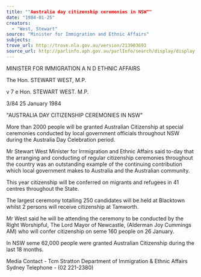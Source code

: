 ```yaml
---
title: ""Australia day citizenship ceremonies in NSW""
date: "1984-01-25"
creators:
  - "West, Stewart"
source: "Minister for Immigration and Ethnic Affairs"
subjects:
trove_url: http://trove.nla.gov.au/version/213903693
source_url: http://parlinfo.aph.gov.au/parlInfo/search/display/display.w3p;query=Id%3A%22media/pressrel/HPR03002435%22
---
```


 MINISTER FOR IMMIGRATION   A N D  ETHNIC AFFAIRS

 The Hon. STEWART WEST, M.P. 

 v 7 e Hon. STEWART WEST. M.P.

 3/84 25 January 1984

 "AUSTRALIA DAY CITIZENSHIP CEREMONIES IN NSW"

 More than 2000 people will be granted Australian Citizenship at special  ceremonies conducted by local government officials throughout NSW during  the Australia Day Celebration period.

 Mr Stewart West Minister for Irrmigration and Ethnic Affairs said to-day  that the arranging and conducting of regular citizenship ceremonies  throughout the country was an outstanding example of the continuing  contribution which local government makes to Australia and the Australian  community.

 This year citizenship will be conferred on migrants and refugees in 41  centres throughout the State.

 The largest ceremony totalling 250 candidates will be.held at Blacktown  whilst 2 persons will receive citizenship at Tamworth.

 Mr West said he will be attending the ceremony to be conducted by the  Right Worshipful, The Lord Mayor of Newcastle, (Alderman Joy Cummings AM)  who will confer citizenship on seme 160 people on 26 January.

 In NSW seme 62,000 people were granted Australian Citizenship during the  last 18 months.

 Media Contact - Tcm Stratton Department of Immigration & Ethnic Affairs Sydney Telephone - (02 221-2380)

